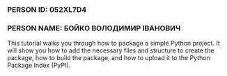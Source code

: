 ### PERSON ID: 052XL7D4 
### PERSON NAME: БОЙКО ВОЛОДИМИР ІВАНОВИЧ


This tutorial walks you through how to package a simple Python project. It will show you how to add the necessary files and structure to create the package, how to build the package, and how to upload it to the Python Package Index (PyPI).